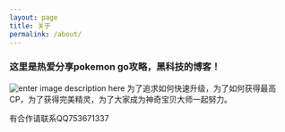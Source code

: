 ```yaml
---
layout: page
title: 关于
permalink: /about/
---
```


### 这里是热爱分享pokemon go攻略，黑科技的博客！

![enter image description here](http://ww1.sinaimg.cn/large/76aacbf5gw1f6akzx3scoj20uk0kdtet.jpg)
为了追求如何快速升级，为了如何获得最高CP，为了获得完美精灵，为了大家成为神奇宝贝大师一起努力。

有合作请联系QQ753671337